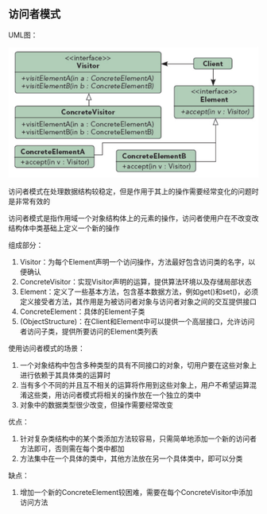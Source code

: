 ## 访问者模式

UML图：

![Alt text](../../../../img/visitorPatternUML.png)

访问者模式在处理数据结构较稳定，但是作用于其上的操作需要经常变化的问题时是非常有效的

访问者模式是指作用域一个对象结构体上的元素的操作，访问者使用户在不改变改结构体中类基础上定义一个新的操作

组成部分：
1. Visitor：为每个Element声明一个访问操作，方法最好包含访问类的名字，以便确认
2. ConcreteVisitor：实现Visitor声明的运算，提供算法环境以及存储局部状态
3. Element：定义了一些基本方法，包含基本数据方法，例如get()和set()，必须定义接受者方法，其作用是为被访问者对象与访问者对象之间的交互提供接口
4. ConcreteElement：具体的Element子类
5. (ObjectStructure)：在Client和Element中可以提供一个高层接口，允许访问者访问子类，提供所要访问的Element类列表

使用访问者模式的场景：
1. 一个对象结构中包含多种类型的具有不同接口的对象，切用户要在这些对象上进行依赖于其具体类的运算时
2. 当有多个不同的并且互不相关的运算将作用到这些对象上，用户不希望运算混淆这些类，用访问者模式将相关的操作放在一个独立的类中
3. 对象中的数据类型很少改变，但操作需要经常改变

优点：
1. 针对复杂类结构中的某个类添加方法较容易，只需简单地添加一个新的访问者方法即可，否则需在每个类中都加
2. 方法集中在一个具体的类中，其他方法放在另一个具体类中，即可以分类

缺点：
1. 增加一个新的ConcreteElement较困难，需要在每个ConcreteVisitor中添加访问方法